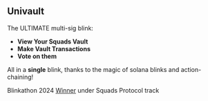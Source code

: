## Univault

The ULTIMATE multi-sig blink:
- **View Your Squads Vault**
- **Make Vault Transactions**
- **Vote on them**

All in a **single** blink, thanks to the magic of solana blinks and action-chaining!

Blinkathon 2024 [Winner](https://x.com/thesendcoin/status/1839324398102409634) under Squads Protocol track

